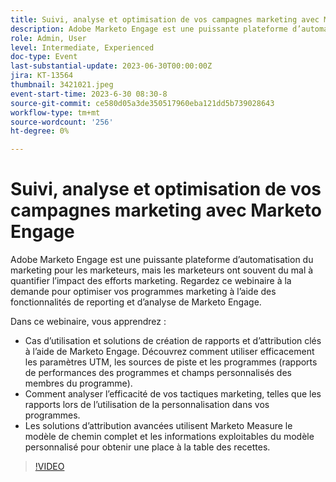 ```yaml
---
title: Suivi, analyse et optimisation de vos campagnes marketing avec Marketo Engage
description: Adobe Marketo Engage est une puissante plateforme d’automatisation du marketing pour les marketeurs, mais les marketeurs ont souvent du mal à quantifier l’impact des efforts marketing. Regardez ce webinaire à la demande pour optimiser vos programmes marketing à l’aide des fonctionnalités de reporting et d’analyse de Marketo Engage. Dans ce webinaire, vous allez découvrir les principaux cas d’utilisation et solutions de création de rapports et d’attribution à l’aide de Marketo Engage. Découvrez comment utiliser efficacement les paramètres UTM, les sources de piste et les programmes (rapports de performances des programmes et champs personnalisés des membres du programme).  Comment analyser l’efficacité de vos tactiques marketing, telles que les rapports lors de l’utilisation de la personnalisation dans vos programmes.   Les solutions d’attribution avancées utilisent Marketo Measure le modèle de chemin complet et les informations exploitables du modèle personnalisé pour obtenir une place à la table des recettes.
role: Admin, User
level: Intermediate, Experienced
doc-type: Event
last-substantial-update: 2023-06-30T00:00:00Z
jira: KT-13564
thumbnail: 3421021.jpeg
event-start-time: 2023-6-30 08:30-8
source-git-commit: ce580d05a3de350517960eba121dd5b739028643
workflow-type: tm+mt
source-wordcount: '256'
ht-degree: 0%

---
```



# Suivi, analyse et optimisation de vos campagnes marketing avec Marketo Engage

Adobe Marketo Engage est une puissante plateforme d’automatisation du marketing pour les marketeurs, mais les marketeurs ont souvent du mal à quantifier l’impact des efforts marketing. Regardez ce webinaire à la demande pour optimiser vos programmes marketing à l’aide des fonctionnalités de reporting et d’analyse de Marketo Engage.

Dans ce webinaire, vous apprendrez :

* Cas d’utilisation et solutions de création de rapports et d’attribution clés à l’aide de Marketo Engage. Découvrez comment utiliser efficacement les paramètres UTM, les sources de piste et les programmes (rapports de performances des programmes et champs personnalisés des membres du programme).
* Comment analyser l’efficacité de vos tactiques marketing, telles que les rapports lors de l’utilisation de la personnalisation dans vos programmes.
* Les solutions d’attribution avancées utilisent Marketo Measure le modèle de chemin complet et les informations exploitables du modèle personnalisé pour obtenir une place à la table des recettes.

>[!VIDEO](https://video.tv.adobe.com/v/3421021/?learn=on)